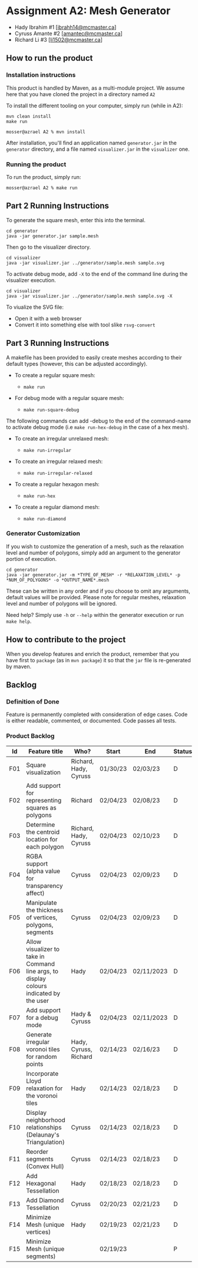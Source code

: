 # Assignment A2: Mesh Generator

  - Hady Ibrahim #1 [ibrahh14@mcmaster.ca]
  - Cyruss Amante #2 [amantec@mcmaster.ca]
  - Richard Li #3 [li1502@mcmaster.ca]

## How to run the product

### Installation instructions

This product is handled by Maven, as a multi-module project. We assume here that you have cloned the project in a directory named `A2`

To install the different tooling on your computer, simply run (while in A2):
```
mvn clean install
make run
```


```
mosser@azrael A2 % mvn install
```

After installation, you'll find an application named `generator.jar` in the `generator` directory, and a file named `visualizer.jar` in the `visualizer` one. 

### Running the product

To run the product, simply run:

```
mosser@azrael A2 % make run
```

## Part 2 Running Instructions

To generate the square mesh, enter this into the terminal. 

```
cd generator
java -jar generator.jar sample.mesh
```

Then go to the visualizer directory.
```
cd visualizer
java -jar visualizer.jar ../generator/sample.mesh sample.svg
```
To activate debug mode, add `-X` to the end of the command line during the visualizer execution.
```
cd visualizer
java -jar visualizer.jar ../generator/sample.mesh sample.svg -X
```

To viualize the SVG file:

  - Open it with a web browser
  - Convert it into something else with tool slike `rsvg-convert`

## Part 3 Running Instructions

A makefile has been provided to easily create meshes according to their default types (however, this can be adjusted accordingly). 

* To create a regular square mesh: 
  * `make run`

* For debug mode with a regular square mesh: 
  * `make run-square-debug`

The following commands can add -debug to the end of the command-name to activate debug mode (i.e `make run-hex-debug` in the case of a hex mesh).

* To create an irregular unrelaxed mesh: 
  * `make run-irregular`

* To create an irregular relaxed mesh: 
  * `make run-irregular-relaxed`

* To create a regular hexagon mesh: 
  * `make run-hex`

* To create a regular diamond mesh: 
  * `make run-diamond`
  
### Generator Customization

If you wish to customize the generation of a mesh, such as the relaxation level and number of polygons, simply add an argument to the generator portion of execution.

```
cd generator
java -jar generator.jar -m *TYPE_OF_MESH* -r *RELAXATION_LEVEL* -p *NUM_OF_POLYGONS* -o *OUTPUT_NAME*.mesh
```

These can be written in any order and if you choose to omit any arguments, default values will be provided. Please note for regular meshes, relaxation level and number of polygons will be ignored.

Need help? Simply use `-h` or `--help` within the generator execution or run `make help`.

## How to contribute to the project

When you develop features and enrich the product, remember that you have first to `package` (as in `mvn package`) it so that the `jar` file is re-generated by maven.

## Backlog

### Definition of Done

Feature is permanently completed with consideration of edge cases. Code is either readable, commented, or documented. Code passes all tests.

### Product Backlog

| Id | Feature title | Who? | Start | End | Status |
|:--:|---------------|------|-------|-----|--------|
| F01 | Square visualization | Richard, Hady, Cyruss | 01/30/23 | 02/03/23 | D |
| F02 | Add support for representing squares as polygons | Richard | 02/04/23 | 02/08/23 | D |
| F03 | Determine the centroid location for each polygon | Richard, Hady, Cyruss | 02/04/23 | 02/10/23 | D |
| F04 | RGBA support (alpha value for transparency affect) | Cyruss | 02/04/23 | 02/09/23 | D |
| F05 | Manipulate the thickness of vertices, polygons, segments | Cyruss | 02/04/23 | 02/09/23 | D |
| F06 | Allow visualizer to take in Command line args, to display colours indicated by the user | Hady | 02/04/23 | 02/11/2023 | D |
| F07 | Add support for a debug mode | Hady & Cyruss | 02/04/23 | 02/11/2023 | D |
| F08 | Generate irregular voronoi tiles for random points | Hady, Cyruss, Richard | 02/14/23 | 02/16/23 | D |
| F09 | Incorporate Lloyd relaxation for the voronoi tiles | Hady | 02/14/23 | 02/18/23 | D |
| F10 | Display neighborhood relationships (Delaunay's Triangulation) | Cyruss | 02/14/23 | 02/18/23 | D |
| F11 | Reorder segments (Convex Hull) | Cyruss | 02/14/23 | 02/18/23 | D |
| F12 | Add Hexagonal Tessellation | Hady |  02/18/23 | 02/18/23 | D |
| F13 | Add Diamond Tessellation | Cyruss |  02/20/23 | 02/21/23 | D |
| F14 | Minimize Mesh (unique vertices) | Hady |  02/19/23 | 02/21/23 | D |
| F15 | Minimize Mesh (unique segments) |  |  02/19/23 | | P |



